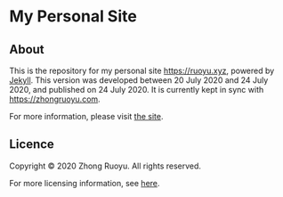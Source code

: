 # My Personal Site

## About

This is the repository for my personal site https://ruoyu.xyz, powered by [Jekyll](https://jekyllrb.com/). This version was developed between 20 July 2020 and 24 July 2020, and published on 24 July 2020. It is currently kept in sync with https://zhongruoyu.com.

For more information, please visit [the site](https://ruoyu.xyz).

## Licence

Copyright © 2020 Zhong Ruoyu. All rights reserved.

For more licensing information, see [here](/LICENSE.md).
